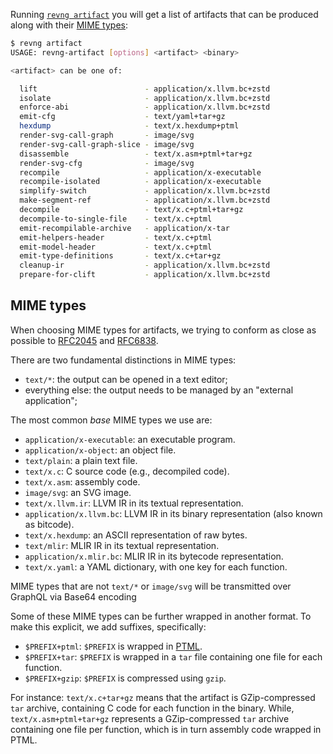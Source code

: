 Running [`revng artifact`](cli/revng-artifact.md) you will get a list of artifacts that can be produced along with their [MIME types](https://en.wikipedia.org/wiki/Media_type):

```bash
$ revng artifact
USAGE: revng-artifact [options] <artifact> <binary>

<artifact> can be one of:

  lift                        - application/x.llvm.bc+zstd
  isolate                     - application/x.llvm.bc+zstd
  enforce-abi                 - application/x.llvm.bc+zstd
  emit-cfg                    - text/yaml+tar+gz
  hexdump                     - text/x.hexdump+ptml
  render-svg-call-graph       - image/svg
  render-svg-call-graph-slice - image/svg
  disassemble                 - text/x.asm+ptml+tar+gz
  render-svg-cfg              - image/svg
  recompile                   - application/x-executable
  recompile-isolated          - application/x-executable
  simplify-switch             - application/x.llvm.bc+zstd
  make-segment-ref            - application/x.llvm.bc+zstd
  decompile                   - text/x.c+ptml+tar+gz
  decompile-to-single-file    - text/x.c+ptml
  emit-recompilable-archive   - application/x-tar
  emit-helpers-header         - text/x.c+ptml
  emit-model-header           - text/x.c+ptml
  emit-type-definitions       - text/x.c+tar+gz
  cleanup-ir                  - application/x.llvm.bc+zstd
  prepare-for-clift           - application/x.llvm.bc+zstd
```

## MIME types

When choosing MIME types for artifacts, we trying to conform as close as possible to [RFC2045](https://datatracker.ietf.org/doc/html/rfc2045) and [RFC6838](https://www.rfc-editor.org/rfc/rfc6838).

There are two fundamental distinctions in MIME types:

* `text/*`: the output can be opened in a text editor;
* everything else: the output needs to be managed by an "external application";

The most common *base* MIME types we use are:

* `application/x-executable`: an executable program.
* `application/x-object`: an object file.
* `text/plain`: a plain text file.
* `text/x.c`: C source code (e.g., decompiled code).
* `text/x.asm`: assembly code.
* `image/svg`: an SVG image.
* `text/x.llvm.ir`: LLVM IR in its textual representation.
* `application/x.llvm.bc`: LLVM IR in its binary representation (also known as bitcode).
* `text/x.hexdump`: an ASCII representation of raw bytes.
* `text/mlir`: MLIR IR in its textual representation.
* `application/x.mlir.bc`: MLIR IR in its bytecode representation.
* `text/x.yaml`: a YAML dictionary, with one key for each function.

MIME types that are not `text/*` or `image/svg` will be transmitted over GraphQL via Base64 encoding

Some of these MIME types can be further wrapped in another format.
To make this explicit, we add suffixes, specifically:

* `$PREFIX+ptml`: `$PREFIX` is wrapped in [PTML](ptml.md).
* `$PREFIX+tar`: `$PREFIX` is wrapped in a `tar` file containing one file for each function.
* `$PREFIX+gzip`: `$PREFIX` is compressed using `gzip`.

For instance: `text/x.c+tar+gz` means that the artifact is GZip-compressed `tar` archive, containing C code for each function in the binary.
While, `text/x.asm+ptml+tar+gz` represents a GZip-compressed `tar` archive containing one file per function, which is in turn assembly code wrapped in PTML.
